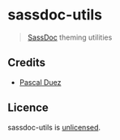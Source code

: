 # sassdoc-utils

> [SassDoc] theming utilities


## Credits

* [Pascal Duez](https://github.com/pascalduez)


## Licence

sassdoc-utils is [unlicensed](http://unlicense.org/).


[SassDoc]: http://sassdoc/com/
